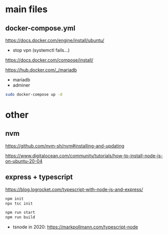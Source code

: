 # main files
## docker-compose.yml
https://docs.docker.com/engine/install/ubuntu/

* stop vpn (systemctl fails...)

https://docs.docker.com/compose/install/

https://hub.docker.com/_/mariadb

* mariadb
* adminer

```bash
sudo docker-compose up -d
```


# other

## nvm

https://github.com/nvm-sh/nvm#installing-and-updating

https://www.digitalocean.com/community/tutorials/how-to-install-node-js-on-ubuntu-20-04

## express + typescript

https://blog.logrocket.com/typescript-with-node-js-and-express/

```bash
npm init
npx tsc init

npm run start
npm run build
```

* tsnode in 2020: https://markpollmann.com/typescript-node
